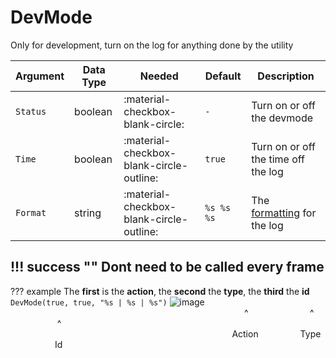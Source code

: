 # DevMode
Only for development, turn on the log for anything done by the utility

| Argument              | Data Type                            | Needed                    | Default         | Description
| ----------------------| ------------------------------------ | ------------------------- |-----------------|-------------
| `Status`                | boolean | :material-checkbox-blank-circle: | `-` | Turn on or off the devmode
| `Time`                | boolean | :material-checkbox-blank-circle-outline: | `true` | Turn on or off the time off the log
| `Format`                | string | :material-checkbox-blank-circle-outline: | `%s %s %s` | The [formatting](http://www.cplusplus.com/reference/cstdio/printf/) for the log

!!! success ""
    Dont need to be called every frame
---
??? example
    The **first** is the **action**, the **second** the **type**, the **third** the **id**
    ```
    DevMode(true, true, "%s | %s | %s")
    ```
    ![image](https://i.postimg.cc/6QW27jg2/image.png)<br>
                                                                                                   ^                         ^                       ^<br>
                                                                                              Action                 Type                   Id